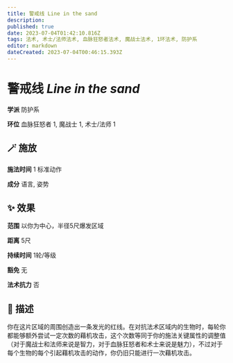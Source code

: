 ```yaml
---
title: 警戒线 Line in the sand
description: 
published: true
date: 2023-07-04T01:42:10.816Z
tags: 法术, 术士/法师法术, 血脉狂怒者法术, 魔战士法术, 1环法术, 防护系
editor: markdown
dateCreated: 2023-07-04T00:46:15.393Z
---
```


# **警戒线** *Line in the sand*

**学派** 防护系 

**环位** 血脉狂怒者 1, 魔战士 1, 术士/法师 1

## 🪄 施放

**施法时间** 1 标准动作

**成分** 语言, 姿势

## ✨ 效果  

**范围** 以你为中心，半径5尺爆发区域

**距离** 5尺  

**持续时间** 1轮/等级 

**豁免** 无

**法术抗力** 否

## 📖 描述

你在这片区域的周围创造出一条发光的红线。在对抗法术区域内的生物时，每轮你都能够额外尝试一定次数的藉机攻击，这个次数等同于你的施法关键属性的调整值（对于魔战士和法师来说是智力，对于血脉狂怒者和术士来说是魅力），不过对于每个生物的每个引起藉机攻击的动作，你仍旧只能进行一次藉机攻击。
    